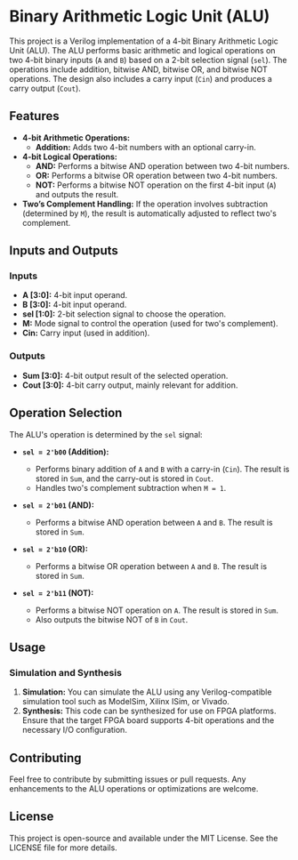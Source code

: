 
# Binary Arithmetic Logic Unit (ALU)

This project is a Verilog implementation of a 4-bit Binary Arithmetic Logic Unit (ALU). The ALU performs basic arithmetic and logical operations on two 4-bit binary inputs (`A` and `B`) based on a 2-bit selection signal (`sel`). The operations include addition, bitwise AND, bitwise OR, and bitwise NOT operations. The design also includes a carry input (`Cin`) and produces a carry output (`Cout`).

## Features

- **4-bit Arithmetic Operations:**
  - **Addition:** Adds two 4-bit numbers with an optional carry-in.
- **4-bit Logical Operations:**
  - **AND:** Performs a bitwise AND operation between two 4-bit numbers.
  - **OR:** Performs a bitwise OR operation between two 4-bit numbers.
  - **NOT:** Performs a bitwise NOT operation on the first 4-bit input (`A`) and outputs the result.
- **Two’s Complement Handling:** If the operation involves subtraction (determined by `M`), the result is automatically adjusted to reflect two's complement.

## Inputs and Outputs

### Inputs

- **A [3:0]:** 4-bit input operand.
- **B [3:0]:** 4-bit input operand.
- **sel [1:0]:** 2-bit selection signal to choose the operation.
- **M:** Mode signal to control the operation (used for two's complement).
- **Cin:** Carry input (used in addition).

### Outputs

- **Sum [3:0]:** 4-bit output result of the selected operation.
- **Cout [3:0]:** 4-bit carry output, mainly relevant for addition.

## Operation Selection

The ALU's operation is determined by the `sel` signal:

- **`sel = 2'b00` (Addition):**
  - Performs binary addition of `A` and `B` with a carry-in (`Cin`). The result is stored in `Sum`, and the carry-out is stored in `Cout`.
  - Handles two's complement subtraction when `M = 1`.

- **`sel = 2'b01` (AND):**
  - Performs a bitwise AND operation between `A` and `B`. The result is stored in `Sum`.

- **`sel = 2'b10` (OR):**
  - Performs a bitwise OR operation between `A` and `B`. The result is stored in `Sum`.

- **`sel = 2'b11` (NOT):**
  - Performs a bitwise NOT operation on `A`. The result is stored in `Sum`.
  - Also outputs the bitwise NOT of `B` in `Cout`.

## Usage

### Simulation and Synthesis

1. **Simulation:** You can simulate the ALU using any Verilog-compatible simulation tool such as ModelSim, Xilinx ISim, or Vivado.
2. **Synthesis:** This code can be synthesized for use on FPGA platforms. Ensure that the target FPGA board supports 4-bit operations and the necessary I/O configuration.


## Contributing

Feel free to contribute by submitting issues or pull requests. Any enhancements to the ALU operations or optimizations are welcome.

## License

This project is open-source and available under the MIT License. See the LICENSE file for more details.
